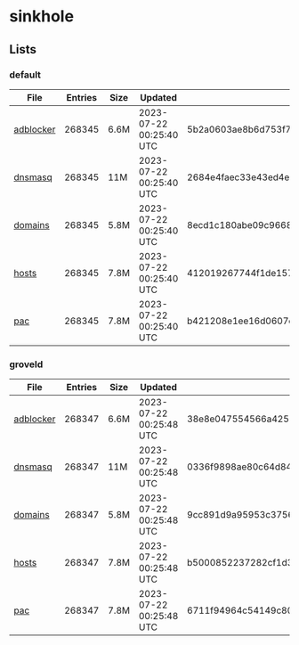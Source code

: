 # sinkhole

## Lists

### default

|File|Entries|Size|Updated|Hash|
|-|-|-|-|-|
|[adblocker](https://raw.githubusercontent.com/groveld/sinkhole/lists/default/adblocker.txt)|268345|6.6M|2023-07-22 00:25:40 UTC|5b2a0603ae8b6d753f7469fe6ebcc0e243b461176eb1724ec083412108e89ac1|
|[dnsmasq](https://raw.githubusercontent.com/groveld/sinkhole/lists/default/dnsmasq.txt)|268345|11M|2023-07-22 00:25:40 UTC|2684e4faec33e43ed4e7e37e81374413f64c36b2b53aae0d43b44d3670718b31|
|[domains](https://raw.githubusercontent.com/groveld/sinkhole/lists/default/domains.txt)|268345|5.8M|2023-07-22 00:25:40 UTC|8ecd1c180abe09c9668546e3e24662af27ea38b86724411bc13a80d1dcb948fb|
|[hosts](https://raw.githubusercontent.com/groveld/sinkhole/lists/default/hosts.txt)|268345|7.8M|2023-07-22 00:25:40 UTC|412019267744f1de157d6dcd24eb185e51c601e0ff8a460dfc757d1ce947980d|
|[pac](https://raw.githubusercontent.com/groveld/sinkhole/lists/default/pac.txt)|268345|7.8M|2023-07-22 00:25:40 UTC|b421208e1ee16d0607c47fafd25775a99bc3674802e0ab05fcae68967a9b15a8|

### groveld

|File|Entries|Size|Updated|Hash|
|-|-|-|-|-|
|[adblocker](https://raw.githubusercontent.com/groveld/sinkhole/lists/groveld/adblocker.txt)|268347|6.6M|2023-07-22 00:25:48 UTC|38e8e047554566a425647c4c70e20b65141cb98076892f305dd6cbef5ba7d096|
|[dnsmasq](https://raw.githubusercontent.com/groveld/sinkhole/lists/groveld/dnsmasq.txt)|268347|11M|2023-07-22 00:25:48 UTC|0336f9898ae80c64d84194b0729cdd4f101a8e97e4280467804b106bf44a63ea|
|[domains](https://raw.githubusercontent.com/groveld/sinkhole/lists/groveld/domains.txt)|268347|5.8M|2023-07-22 00:25:48 UTC|9cc891d9a95953c3756859752342e6231ff3eb8930dce4177394f1a52b94ff05|
|[hosts](https://raw.githubusercontent.com/groveld/sinkhole/lists/groveld/hosts.txt)|268347|7.8M|2023-07-22 00:25:48 UTC|b5000852237282cf1d35299e5e6d8da4fb383878b94227920adfcbfcb9b575e9|
|[pac](https://raw.githubusercontent.com/groveld/sinkhole/lists/groveld/pac.txt)|268347|7.8M|2023-07-22 00:25:48 UTC|6711f94964c54149c80dbbbe675446b29098824192208c72042c74d19cc8e99f|
